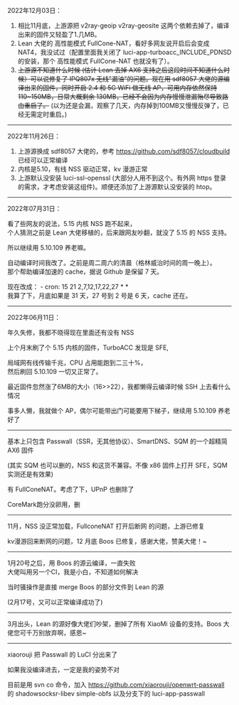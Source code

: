 2022年12月03日：

1. 相比11月底，上游源把 v2ray-geoip v2ray-geosite 这两个依赖去掉了，编译出来的固件又轻盈了1.几MB。  
2. Lean 大佬的 高性能模式 FullCone-NAT，看好多网友说开启后会变成 NAT4，我没试过（配置里面我关闭了 luci-app-turboacc_INCLUDE_PDNSD 的安装，那个 高性能模式 FullCone-NAT 也就没有了）。  
3. ~~上游源不知道什么时候 (估计 Lean 去掉 AX6 支持之后这段时间不知道什么时候）可以说修复了 IPQ807x 无线"漏油"的问题。现在用 sdf8057 大佬的源编译出来的固件，同时开启 2.4 和 5G WiFi 做无线 AP，可用内存依然保持 110~150MB，日常大概剩余 130MB，已经不会因为内存慢慢泄漏殆尽导致路由重启了。~~ (以为还是会漏，观察了几天，内存掉到100MB又慢慢反弹了，已经无需定时重启。)

---

2022年11月26日：

1. 上游源换成 sdf8057 大佬的，参考 https://github.com/sdf8057/cloudbuild 已经可以正常编译  
2. 内核是5.10，有线 NSS 驱动正常，kv 漫游正常  
3. 上游默认没安装 luci-ssl-openssl (大部分人用不到这个。有外网 https 登录的需求，才考虑安装这组件)。顺便还添加了上游源默认没安装的 htop。

---

2022年07月31日：

看了些网友的说法，5.15 内核 NSS 跑不起来，  
个人猜测之前是 Lean 大佬移植的，后来跟网友吵翻，就没了 5.15 的 NSS 支持。

所以继续用 5.10.109 养老嘛。

自动编译时间我改了。之前是周二周六的清晨（格林威治时间的周一晚上）。  
那个帮助编译加速的 cache，据说 Github 是保留 7 天。

现在改成： - cron: 15 21 2,7,12,17,22,27 * *  
我算了下，月底如果是 31 天，27 号到 2 号是 6 天，cache 还在。

---

2022年06月11日：

年久失修，我都不晓得现在里面还有没有 NSS

上个月末刷了个 5.15 内核的固件，TurboACC 发现是 SFE,

局域网有线传输千兆，CPU 占用能跑到二三十%，  
然后刷回 5.10.109 一切又正常了。

最近固件忽然涨了6MB的大小（16>>22），我都懒得云编译时候 SSH 上去看什么情况


事多人懒，我就做个 AP，偶尔可能带出门可能要用下梯子，继续用 5.10.109 养老好了

---

基本上只包含 Passwall（SSR，无其他协议）、SmartDNS、SQM 的一个超精简 AX6 固件  

(其实 SQM 也可以删的，NSS 和这货不兼容。不像 x86 固件上打开 SFE，SQM 实测还是有效果)

有 FullConeNAT。考虑了下，UPnP 也删除了

CoreMark跑分没卵用，删

---

11月，NSS 没正常加载，FullconeNAT 打开后断网 的问题，上游已修复


kv漫游回来断网的问题，12 月底 Boos 已修复，感谢大佬，赞美大佬！~

---

1月20号之后，用 Boos 的源云编译，一直失败  
大佬叫用另一个CI，我是小白，不知道如何解决  

当时骚操作是直接 merge Boos 的部分文件到 Lean 的源

(2月17号，又可以正常编译成功了)

---

3月出头，Lean 的源好像大佬们吵架，删掉了所有 XiaoMi 设备的支持。Boos 大佬您可千万别放弃啊，感恩~

---

xiaorouji 把 Passwall 的 LuCI 分出来了

如果我没编译进去，一定是我的姿势不对

目前是用 svn co 命令，加入 https://github.com/xiaorouji/openwrt-passwall 的 shadowsocksr-libev simple-obfs 以及分支下的 luci-app-passwall
